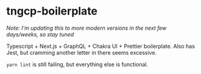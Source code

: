 # tngcp-boilerplate

_Note: I'm updating this to more modern versions in the next few days/weeks, so stay tuned_

Typescript + Next.js + GraphQL + Chakra UI + Prettier boilerplate. Also has Jest, but cramming another letter in there seems excessive.

`yarn lint` is still failing, but everything else is functional.
